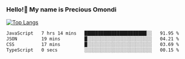### Hello!👋 My name is Precious Omondi 

[![Top Langs](https://github-readme-stats.vercel.app/api/top-langs/?username=Presho99&langs_count=8&theme=dark)](https://github.com/Presho99/github-readme-stats)



<!--START_SECTION:waka-->

```txt
JavaScript   7 hrs 14 mins   ███████████████████████░░   91.95 %
JSON         19 mins         █░░░░░░░░░░░░░░░░░░░░░░░░   04.21 %
CSS          17 mins         █░░░░░░░░░░░░░░░░░░░░░░░░   03.69 %
TypeScript   0 secs          ░░░░░░░░░░░░░░░░░░░░░░░░░   00.15 %
```

<!--END_SECTION:waka-->


